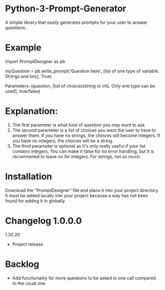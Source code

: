 # Python-3-Prompt-Generator
A simple library that easily generates prompts for your user to answer questions. 

# Example
import PromptDesigner as pb

myQuestion = pb.write_prompt('Question here', [list of one type of variable. Strings and ints], True)

Parameters: (question, [list of choices(string or int). Only one type can be used], true/false)

# Explanation:
1. The first parameter is what kind of question you may want to ask
2. The second parameter is a list of choices you want the user to have to answer them. If you have no strings, the choices will become integers. If you have no integers, the choices will be a string. 
3. The third parameter is optional as it's only really useful if your list contains integers. You can make it false for no error handling, but it is recommened to leave on for integers. For strings, not so much.

# Installation
Download the "PromptDesigner" file and place it into your project directory. It must be added locally into your project because a way has not been found for adding it in globally.

# Changelog 1.0.0.0

1.30.20
  - Project release


# Backlog

- Add functionality for more questions to be asked in one call compared to the usual one.

